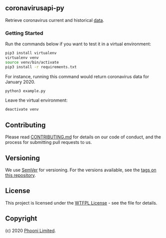 ## coronavirusapi-py

Retrieve coronavirus current and historical [data](https://www.covid19api.dev).


### Getting Started

Run the commands below if you want to test it in a virtual environment: 

```sh
pip3 install virtualenv
virtualenv venv
source venv/bin/activate
pip3 install -r requirements.txt
```

For instance, running this command would return coronavirus data for January 2020.

```sh
python3 example.py
```

Leave the virtual environment:

```sh
deactivate venv
```

## Contributing

Please read [CONTRIBUTING.md](https://gist.github.com/PurpleBooth/b24679402957c63ec426) for details on our code of conduct, and the process for submitting pull requests to us.

## Versioning

We use [SemVer](http://semver.org/) for versioning. For the versions available, see the [tags on this repository](https://github.com/Cloudeya/coronavirusapi-wrapper/tags).

## License

This project is licensed under the [WTFPL License](LICENSE) - see the file for details.

## Copyright

(c) 2020 [Phooni Limited](https://phooni.com).
